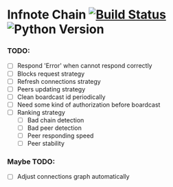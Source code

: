 # Infnote Chain [![Build Status](https://travis-ci.org/Infnote/infnote_chain.svg?branch=master)](https://travis-ci.org/Infnote/infnote_chain) ![Python Version](https://img.shields.io/badge/python-3.7-green.svg)

### TODO:

- [ ] Respond 'Error' when cannot respond correctly
- [ ] Blocks request strategy
- [ ] Refresh connections strategy
- [ ] Peers updating strategy
- [ ] Clean boardcast id periodically
- [ ] Need some kind of authorization before boardcast
- [ ] Ranking strategy
    - [ ] Bad chain detection
    - [ ] Bad peer detection
    - [ ] Peer responding speed
    - [ ] Peer stability

### Maybe TODO:

- [ ] Adjust connections graph automatically
